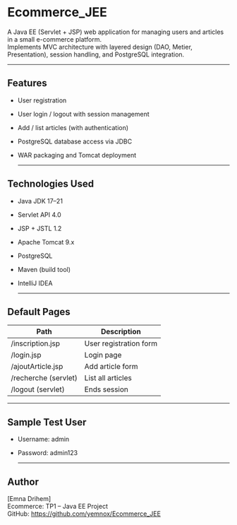 # Ecommerce_JEE

A Java EE (Servlet + JSP) web application for managing users and articles in a small e-commerce platform.  
Implements MVC architecture with layered design (DAO, Metier, Presentation), session handling, and PostgreSQL integration.

  ---

## Features

- User registration
- User login / logout with session management
- Add / list articles (with authentication)
- PostgreSQL database access via JDBC
- WAR packaging and Tomcat deployment

  ---

## Technologies Used

- Java JDK 17–21
- Servlet API 4.0
- JSP + JSTL 1.2
- Apache Tomcat 9.x
- PostgreSQL
- Maven (build tool)
- IntelliJ IDEA

  ---

## Default Pages

  Path                        | Description
  ---------------------------|---------------------------
  /inscription.jsp            | User registration form
  /login.jsp                  | Login page
  /ajoutArticle.jsp           | Add article form
  /recherche (servlet)        | List all articles
  /logout (servlet)           | Ends session

  ---

## Sample Test User

- Username: admin
- Password: admin123

  ---

## Author

[Emna Drihem]  
Ecommerce: TP1 – Java EE Project  
GitHub: https://github.com/yemnox/Ecommerce_JEE


